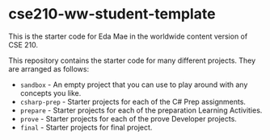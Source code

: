 # cse210-ww-student-template

This is the starter code for Eda Mae in the worldwide content version of CSE 210.

This repository contains the starter code for many different projects. They are arranged as follows:

- `sandbox` - An empty project that you can use to play around with any concepts you like.
- `csharp-prep` - Starter projects for each of the C# Prep assignments.
- `prepare` - Starter projects for each of the preparation Learning Activities.
- `prove` - Starter projects for each of the prove Developer projects.
- `final` - Starter projects for final project.
